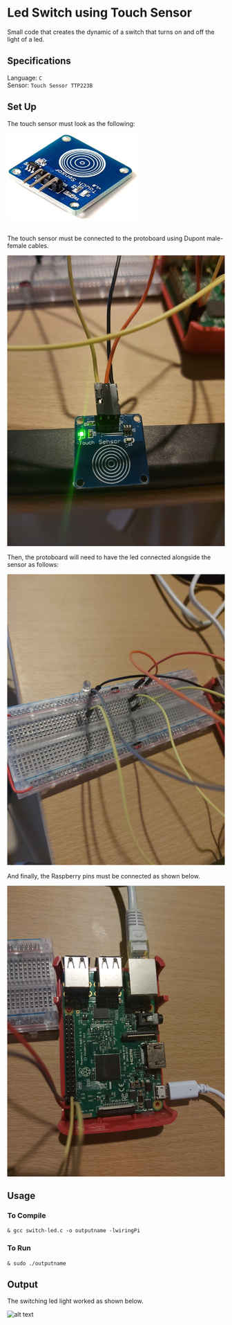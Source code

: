 # Led Switch using Touch Sensor

Small code that creates the dynamic of a switch that turns on and off the light of a led. <br />

## Specifications

Language: `C` <br />
Sensor: `Touch Sensor TTP223B` <br />

## Set Up

The touch sensor must look as the following: <br />

<div>
<img src="https://github.com/the-other-mariana/circuits-workshop/blob/master/session05/images/touch-sensor.jpg" height="200"/>
</div>
<br />

The touch sensor must be connected to the protoboard using Dupont male-female cables. <br />

![alt text](https://github.com/the-other-mariana/circuits-workshop/blob/master/session05/images/sensor-setup.jpg?raw=true) <br />

Then, the protoboard will need to have the led connected alongside the sensor as follows: <br />

![alt text](https://github.com/the-other-mariana/circuits-workshop/blob/master/session05/images/switch-proto.jpg?raw=true) <br />

And finally, the Raspberry pins must be connected as shown below. <br />

![alt text](https://github.com/the-other-mariana/circuits-workshop/blob/master/session05/images/rasp-setup-switch.jpg?raw=true) <br />

## Usage

### To Compile

```
& gcc switch-led.c -o outputname -lwiringPi
```

### To Run

```
& sudo ./outputname
```

## Output

The switching led light worked as shown below. <br />

![alt text](https://github.com/the-other-mariana/circuits-workshop/blob/master/session05/images/switch-gif.gif) <br />